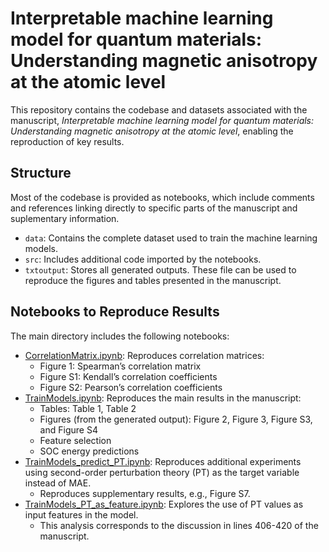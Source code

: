 # Interpretable machine learning model for quantum materials: Understanding magnetic anisotropy at the atomic level
This repository contains the codebase and datasets associated with the manuscript, *Interpretable machine learning model for quantum materials: Understanding magnetic anisotropy at the atomic level*, enabling the reproduction of key results. 

## Structure
Most of the codebase is provided as notebooks, which include comments and references linking directly to specific parts of the manuscript and suplementary information.

* `data`: Contains the complete dataset used to train the machine learning models.
* `src`: Includes additional code imported by the notebooks.
* `txtoutput`: Stores all generated outputs. These file can be used to reproduce the figures and tables presented in the manuscript.

## Notebooks to Reproduce Results
The main directory includes the following notebooks:
* [CorrelationMatrix.ipynb](CorrelationMatrix.ipynb): Reproduces correlation matrices:
  * Figure 1: Spearman’s correlation matrix
  * Figure S1: Kendall’s correlation coefficients
  * Figure S2: Pearson’s correlation coefficients
* [TrainModels.ipynb](TrainModels.ipynb): Reproduces the main results in the manuscript:
  * Tables: Table 1, Table 2
  * Figures (from the generated output): Figure 2, Figure 3, Figure S3, and Figure S4
  * Feature selection
  * SOC energy predictions 
* [TrainModels_predict_PT.ipynb](TrainModels_predict_PT.ipynb): Reproduces additional experiments using second-order perturbation theory (PT) as the target variable instead of MAE.
  * Reproduces supplementary results, e.g., Figure S7.
* [TrainModels_PT_as_feature.ipynb](TrainModels_PT_as_feature.ipynb): Explores the use of PT values as input features in the model.
  * This analysis corresponds to the discussion in lines 406-420 of the manuscript.

